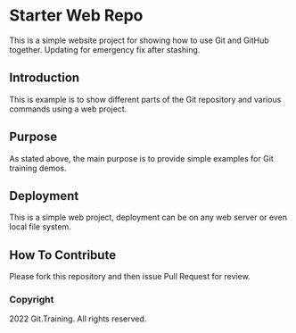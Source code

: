 # Starter Web Repo

This is a simple website project for
showing how to use Git and GitHub together.
Updating for emergency fix after stashing.

## Introduction

This is example is to show different parts
of the Git repository and various commands
using a web project.

## Purpose

As stated above, the main purpose is to 
provide simple examples for Git training 
demos.

## Deployment

This is a simple web project, deployment
can be on any web server or even local
file system.

## How To Contribute

Please fork this repository and then issue Pull Request for
review.

### Copyright

2022 Git.Training. All rights reserved.